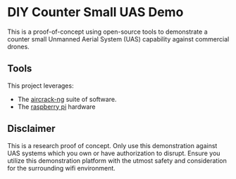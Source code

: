 # DIY Counter Small UAS Demo

This is a proof-of-concept using open-source tools to demonstrate a counter
small Unmanned Aerial System (UAS) capability against commercial drones. 

## Tools
This project leverages:
- The [aircrack-ng](https://www.aircrack-ng.org/) suite of software.
- The [raspberry pi](https://www.raspberrypi.org/) hardware

## Disclaimer

This is a research proof of concept. Only use this demonstration against UAS
systems which you own or have authorization to disrupt.  Ensure you utilize this
demonstration platform with the utmost safety and consideration for the
surrounding wifi environment.
